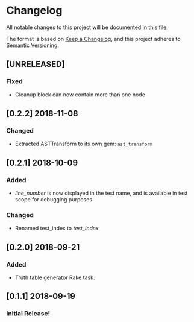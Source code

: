 # Changelog
All notable changes to this project will be documented in this file.

The format is based on [Keep a Changelog](https://keepachangelog.com/en/1.0.0/),
and this project adheres to [Semantic Versioning](https://semver.org/spec/v2.0.0.html).

## [UNRELEASED]
### Fixed
- Cleanup block can now contain more than one node

## [0.2.2] 2018-11-08
### Changed
- Extracted ASTTransform to its own gem: `ast_transform`

## [0.2.1] 2018-10-09
### Added
- _line_number_ is now displayed in the test name, and is available in test scope for debugging purposes

### Changed
- Renamed test_index to _test_index_

## [0.2.0] 2018-09-21
### Added
- Truth table generator Rake task.

## [0.1.1] 2018-09-19
### Initial Release!